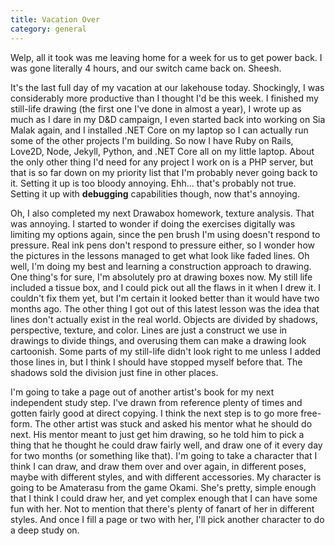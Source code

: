 ```yaml
---
title: Vacation Over
category: general
---
```

Welp, all it took was me leaving home for a week for us to get power back. I was gone literally 4 hours, and our switch came back on. Sheesh.

It's the last full day of my vacation at our lakehouse today. Shockingly, I was considerably more productive than I thought I'd be this week. I finished my still-life drawing (the first one I've done in almost a year), I wrote up as much as I dare in my D&D campaign, I even started back into working on Sia Malak again, and I installed .NET Core on my laptop so I can actually run some of the other projects I'm building. So now I have Ruby on Rails, Love2D, Node, Jekyll, Python, and .NET Core all on my little laptop. About the only other thing I'd need for any project I work on is a PHP server, but that is so far down on my priority list that I'm probably never going back to it. Setting it up is too bloody annoying. Ehh... that's probably not true. Setting it up with **debugging** capabilities though, now that's annoying.

Oh, I also completed my next Drawabox homework, texture analysis. That was annoying. I started to wonder if doing the exercises digitally was limiting my options again, since the pen brush I'm using doesn't respond to pressure. Real ink pens don't respond to pressure either, so I wonder how the pictures in the lessons managed to get what look like faded lines. Oh well, I'm doing my best and learning a construction approach to drawing. One thing's for sure, I'm absolutely pro at drawing boxes now. My still life included a tissue box, and I could pick out all the flaws in it when I drew it. I couldn't fix them yet, but I'm certain it looked better than it would have two months ago. The other thing I got out of this latest lesson was the idea that lines don't actually exist in the real world. Objects are divided by shadows, perspective, texture, and color. Lines are just a construct we use in drawings to divide things, and overusing them can make a drawing look cartoonish. Some parts of my still-life didn't look right to me unless I added those lines in, but I think I should have stopped myself before that. The shadows sold the division just fine in other places.

I'm going to take a page out of another artist's book for my next independent study step. I've drawn from reference plenty of times and gotten fairly good at direct copying. I think the next step is to go more free-form. The other artist was stuck and asked his mentor what he should do next. His mentor meant to just get him drawing, so he told him to pick a thing that he thought he could draw fairly well, and draw one of it every day for two months (or something like that). I'm going to take a character that I think I can draw, and draw them over and over again, in different poses, maybe with different styles, and with different accessories. My character is going to be Amaterasu from the game Okami. She's pretty, simple enough that I think I could draw her, and yet complex enough that I can have some fun with her. Not to mention that there's plenty of fanart of her in different styles. And once I fill a page or two with her, I'll pick another character to do a deep study on.

